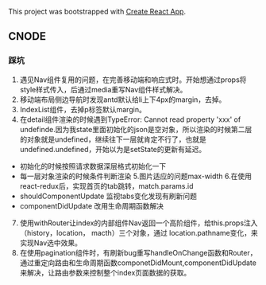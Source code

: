 This project was bootstrapped with [Create React App](https://github.com/facebook/create-react-app).


## CNODE

### 踩坑
1. 遇见Nav组件复用的问题，在完善移动端和响应式时。开始想通过props将style样式传入，后通过media重写Nav组件样式解决。
2. 移动端布局侧边导航时发现antd默认给li上下4px的margin，去掉。
3. IndexList组件，去掉p标签默认margin。
4. 在detail组件渲染的时候遇到TypeError: Cannot read property 'xxx' of undefinde.因为我state里面初始化的json是空对象，所以渲染的时候第二层的对象就是undefined，继续往下一层就肯定不行了，也就是undefined.undefined，开始以为是setState的更新有延迟。
  - 初始化的时候按照请求数据深层格式初始化一下
  - 每一层对象渲染的时候条件判断渲染
5.图片适应的问题max-width
6.在使用react-redux后，实现首页的tab跳转，match.params.id   
  - shouldComponentUpdate 监视tabs变化发现有刷新问题
  - componentDidUpdate 改用生命周期函数解决
7. 使用withRouter让index的内部组件Nav返回一个高阶组件，给this.props注入（history，location， macth）三个对象，通过
location.pathname变化，来实现Nav选中效果。
8. 在使用pagination组件时，有刷新bug重写handleOnChange函数和Router，通过重定向路由和生命周期函数componetDidMount,componentDidUpdate来解决，让路由参数来控制整个index页面数据的获取。


